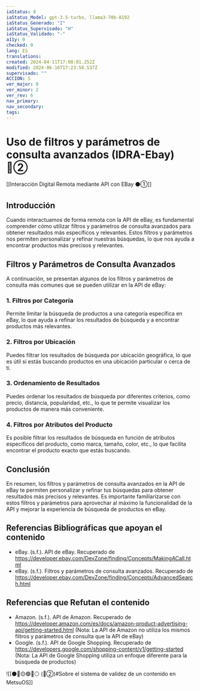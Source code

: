 ```yaml
---
iaStatus: 8
iaStatus_Model: gpt-3.5-turbo, llama3-70b-8192
iaStatus_Generado: "I"
iaStatus_Supervisado: "H"
iaStatus_Validado: "-"
a11y: 0
checked: 0
lang: ES
translations: 
created: 2024-04-11T17:08:01.252Z
modified: 2024-06-16T17:23:58.537Z
supervisado: ""
ACCION: S
ver_major: 0
ver_minor: 2
ver_rev: 6
nav_primary: 
nav_secondary: 
tags:
---
```

# Uso de filtros y parámetros de consulta avanzados (IDRA-Ebay) 🔴②

[[Interacción Digital Remota mediante API con EBay ⚫①]]

## Introducción

Cuando interactuamos de forma remota con la API de eBay, es fundamental comprender cómo utilizar filtros y parámetros de consulta avanzados para obtener resultados más específicos y relevantes. Estos filtros y parámetros nos permiten personalizar y refinar nuestras búsquedas, lo que nos ayuda a encontrar productos más precisos y relevantes.

## Filtros y Parámetros de Consulta Avanzados

A continuación, se presentan algunos de los filtros y parámetros de consulta más comunes que se pueden utilizar en la API de eBay:

### 1. Filtros por Categoría

Permite limitar la búsqueda de productos a una categoría específica en eBay, lo que ayuda a refinar los resultados de búsqueda y a encontrar productos más relevantes.

### 2. Filtros por Ubicación

Puedes filtrar los resultados de búsqueda por ubicación geográfica, lo que es útil si estás buscando productos en una ubicación particular o cerca de ti.

### 3. Ordenamiento de Resultados

Puedes ordenar los resultados de búsqueda por diferentes criterios, como precio, distancia, popularidad, etc., lo que te permite visualizar los productos de manera más conveniente.

### 4. Filtros por Atributos del Producto

Es posible filtrar los resultados de búsqueda en función de atributos específicos del producto, como marca, tamaño, color, etc., lo que facilita encontrar el producto exacto que estás buscando.

## Conclusión

En resumen, los filtros y parámetros de consulta avanzados en la API de eBay te permiten personalizar y refinar tus búsquedas para obtener resultados más precisos y relevantes. Es importante familiarizarse con estos filtros y parámetros para aprovechar al máximo la funcionalidad de la API y mejorar la experiencia de búsqueda de productos en eBay.

## Referencias Bibliográficas que apoyan el contenido

* eBay. (s.f.). API de eBay. Recuperado de <https://developer.ebay.com/DevZone/finding/Concepts/MakingACall.html>
* eBay. (s.f.). Filtros y parámetros de consulta avanzados. Recuperado de <https://developer.ebay.com/DevZone/finding/Concepts/AdvancedSearch.html>

## Referencias que Refutan el contenido

* Amazon. (s.f.). API de Amazon. Recuperado de <https://developer.amazon.com/es/docs/amazon-product-advertising-api/getting-started.html> (Nota: La API de Amazon no utiliza los mismos filtros y parámetros de consulta que la API de eBay)
* Google. (s.f.). API de Google Shopping. Recuperado de <https://developers.google.com/shopping-content/v1/getting-started> (Nota: La API de Google Shopping utiliza un enfoque diferente para la búsqueda de productos)


![[⚫🔴🟡🟢🔵⚪ (🔴②)#Sobre el sistema de validez de un contenido en MetsuOS]]